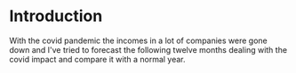 <h1>Introduction</h1>
With the covid pandemic the incomes in a lot of companies were gone down and I've tried to forecast the following twelve months dealing with the covid impact and compare it with a normal year.
